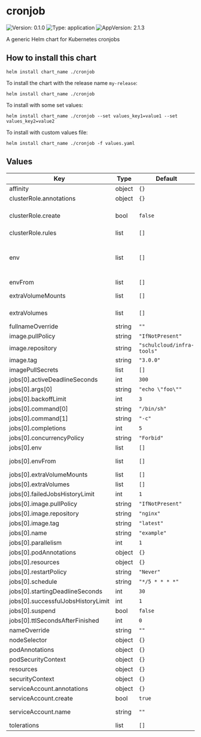 # cronjob

![Version: 0.1.0](https://img.shields.io/badge/Version-0.1.0-informational?style=flat-square) ![Type: application](https://img.shields.io/badge/Type-application-informational?style=flat-square) ![AppVersion: 2.1.3](https://img.shields.io/badge/AppVersion-2.1.3-informational?style=flat-square)

A generic Helm chart for Kubernetes cronjobs

## How to install this chart

```console
helm install chart_name ./cronjob
```

To install the chart with the release name `my-release`:

```console
helm install chart_name ./cronjob
```

To install with some set values:

```console
helm install chart_name ./cronjob --set values_key1=value1 --set values_key2=value2
```

To install with custom values file:

```console
helm install chart_name ./cronjob -f values.yaml
```

## Values

| Key | Type | Default | Description |
|-----|------|---------|-------------|
| affinity | object | `{}` |  |
| clusterRole.annotations | object | `{}` |  |
| clusterRole.create | bool | `false` | Create a clusterRole and bind it to the serviceaccount with a clusterRoleBinding (see https://kubernetes.io/docs/reference/access-authn-authz/rbac/) |
| clusterRole.rules | list | `[]` |  |
| env | list | `[]` | Environment variables to be passed to all job pods (see https://kubernetes.io/docs/tasks/inject-data-application/define-environment-variable-container/ and https://kubernetes.io/docs/concepts/configuration/secret/#using-secrets-as-environment-variables) |
| envFrom | list | `[]` |  |
| extraVolumeMounts | list | `[]` | VolumeMounts to be passed to all job pods (see https://kubernetes.io/docs/concepts/storage/volumes/) |
| extraVolumes | list | `[]` | Volumes to be passed to all job pods (see https://kubernetes.io/docs/concepts/storage/volumes/) |
| fullnameOverride | string | `""` |  |
| image.pullPolicy | string | `"IfNotPresent"` |  |
| image.repository | string | `"schulcloud/infra-tools"` |  |
| image.tag | string | `"3.0.0"` | Overrides the image tag whose default is the chart appVersion. |
| imagePullSecrets | list | `[]` |  |
| jobs[0].activeDeadlineSeconds | int | `300` |  |
| jobs[0].args[0] | string | `"echo \"foo\""` |  |
| jobs[0].backoffLimit | int | `3` |  |
| jobs[0].command[0] | string | `"/bin/sh"` |  |
| jobs[0].command[1] | string | `"-c"` |  |
| jobs[0].completions | int | `5` |  |
| jobs[0].concurrencyPolicy | string | `"Forbid"` |  |
| jobs[0].env | list | `[]` | Additional job specific environment variables |
| jobs[0].envFrom | list | `[]` | Additional job specific environment variables from configMaps or secrets |
| jobs[0].extraVolumeMounts | list | `[]` | Additional job specific volumeMounts |
| jobs[0].extraVolumes | list | `[]` | Additional job specific volumes |
| jobs[0].failedJobsHistoryLimit | int | `1` |  |
| jobs[0].image.pullPolicy | string | `"IfNotPresent"` |  |
| jobs[0].image.repository | string | `"nginx"` |  |
| jobs[0].image.tag | string | `"latest"` |  |
| jobs[0].name | string | `"example"` | Not optional |
| jobs[0].parallelism | int | `1` |  |
| jobs[0].podAnnotations | object | `{}` |  |
| jobs[0].resources | object | `{}` |  |
| jobs[0].restartPolicy | string | `"Never"` |  |
| jobs[0].schedule | string | `"*/5 * * * *"` | Not optional |
| jobs[0].startingDeadlineSeconds | int | `30` |  |
| jobs[0].successfulJobsHistoryLimit | int | `1` |  |
| jobs[0].suspend | bool | `false` |  |
| jobs[0].ttlSecondsAfterFinished | int | `0` |  |
| nameOverride | string | `""` |  |
| nodeSelector | object | `{}` |  |
| podAnnotations | object | `{}` |  |
| podSecurityContext | object | `{}` |  |
| resources | object | `{}` |  |
| securityContext | object | `{}` |  |
| serviceAccount.annotations | object | `{}` |  |
| serviceAccount.create | bool | `true` | Specifies whether a service account should be created |
| serviceAccount.name | string | `""` | The name of the service account to use. If not set and create is true, a name is generated using the fullname template |
| tolerations | list | `[]` |  |

